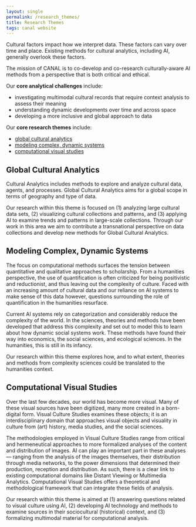 ```yaml
---
layout: single
permalink: /research_themes/
title: Research Themes
tags: canal website
---
```


Cultural factors impact how we interpret data. These factors can vary over time and place. Existing methods for cultural analytics, including AI, generally overlook these factors. 

The mission of CANAL is to co-develop and co-research culturally-aware AI methods from a perspective that is both critical and ethical.

Our __core analytical challenges__ include:

- investigating multimodal cultural records that require context analysis to assess their meaning
- understanding dynamic developments over time and across space
- developing a more inclusive and global approach to data

Our __core research themes__ include:

- [global cultural analytics](#global-cultural-analytics)
- [modeling complex, dynamic systems](#modeling-complex-dynamic-systems)
- [computational visual studies](#computational-visual-studies)

## Global Cultural Analytics

Cultural Analytics includes methods to explore and analyze cultural data, agents, and processes. Global Cultural Analytics aims for a global scope in terms of geography and type of data.

Our research within this theme is focused on (1) analyzing large cultural data sets, (2) visualizing cultural collections and patterns, and (3) applying AI to examine trends and patterns in large-scale collections. Through our work in this area we aim to contribute a transnational perspective on data collections and develop new methods for Global Cultural Analytics.

## Modeling Complex, Dynamic Systems

The focus on computational methods surfaces the tension between quantitative and qualitative approaches to scholarship. From a humanities perspective, the use of quantification is often criticized for being positivistic and reductionist, and thus leaving out the complexity of culture. Faced with an increasing amount of cultural data and our reliance on AI systems to make sense of this data however, questions surrounding the role of quantification in the humanities resurface.

Current AI systems rely on categorization and considerably reduce the complexity of the world. In the sciences, theories and methods have been developed that address this complexity and set out to model this to learn about how dynamic social systems work. These methods have found their way into economics, the social sciences, and ecological sciences. In the humanities, this is still in its infancy. 

Our research within this theme explores how, and to what extent, theories and methods from complexity sciences could be translated to the humanities context. 

## Computational Visual Studies 

Over the last few decades, our world has become more visual. Many of these visual sources have been digitized, many more created in a born-digital form. Visual Culture Studies examines these objects; it is an interdisciplinary domain that approaches visual objects and visuality in culture from (art) history, media studies, and the social sciences.

The methodologies employed in Visual Culture Studies range from critical and hermeneutical approaches to more formalized analyses of the content and distribution of images. AI can play an important part in these analyses — ranging from the analysis of the images themselves, their distribution through media networks, to the power dimensions that determined their production, reception and distribution. As such, there is a clear link to existing computational domains like Distant Viewing or Multimedia Analytics. Computational Visual Studies offers a theoretical and methodological framework that can integrate these fields of analysis.

Our research within this theme is aimed at (1) answering questions related to visual culture using AI, (2) developing AI technology and methods to examine sources in their sociocultural (historical) context, and (3) formalizing multimodal material for computational analysis.

